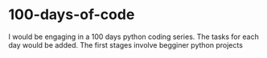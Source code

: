 # 100-days-of-code
I would be engaging in a 100 days python coding series. The tasks for each day would be added. The first stages involve begginer python projects 
